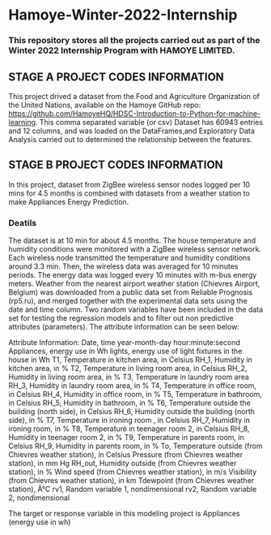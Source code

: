 # Hamoye-Winter-2022-Internship
### This repository stores all the projects carried out as part of the Winter 2022 Internship Program with HAMOYE LIMITED.


## STAGE A PROJECT CODES INFORMATION
This project drived a dataset from the Food and Agriculture Organization of the United Nations, available on the Hamoye GitHub repo: https://github.com/HamoyeHQ/HDSC-Introduction-to-Python-for-machine-learning.
This comma separated variable (or csv) Dataset has 60943 entries and 12 columns, and was loaded on the DataFrames,and Exploratory Data Analysis carried out to determined the relationship between the features.




## STAGE B PROJECT CODES INFORMATION
In this project, dataset from ZigBee wireless sensor nodes logged per 10 mins for 4.5 months is combined with datasets from a weather station to make Appliances Energy Prediction.

### Deatils
The dataset is at 10 min for about 4.5 months. The house temperature and humidity conditions were monitored with a ZigBee wireless sensor network. Each wireless node transmitted the temperature and humidity conditions around 3.3 min. Then, the wireless data was averaged for 10 minutes periods. The energy data was logged every 10 minutes with m-bus energy meters. Weather from the nearest airport weather station (Chievres Airport, Belgium) was downloaded from a public data set from Reliable Prognosis (rp5.ru), and merged together with the experimental data sets using the date and time column. Two random variables have been included in the data set for testing the regression models and to filter out non predictive attributes (parameters). The attribute information can be seen below:

Attribute Information:
Date, time year-month-day hour:minute:second
Appliances, energy use in Wh
lights, energy use of light fixtures in the house in Wh
T1, Temperature in kitchen area, in Celsius
RH_1, Humidity in kitchen area, in %
T2, Temperature in living room area, in Celsius
RH_2, Humidity in living room area, in %
T3, Temperature in laundry room area
RH_3, Humidity in laundry room area, in %
T4, Temperature in office room, in Celsius
RH_4, Humidity in office room, in %
T5, Temperature in bathroom, in Celsius
RH_5, Humidity in bathroom, in %
T6, Temperature outside the building (north side), in Celsius
RH_6, Humidity outside the building (north side), in %
T7, Temperature in ironing room , in Celsius
RH_7, Humidity in ironing room, in %
T8, Temperature in teenager room 2, in Celsius
RH_8, Humidity in teenager room 2, in %
T9, Temperature in parents room, in Celsius
RH_9, Humidity in parents room, in %
To, Temperature outside (from Chievres weather station), in Celsius
Pressure (from Chievres weather station), in mm Hg
RH_out, Humidity outside (from Chievres weather station), in %
Wind speed (from Chievres weather station), in m/s
Visibility (from Chievres weather station), in km
Tdewpoint (from Chievres weather station), Â°C
rv1, Random variable 1, nondimensional
rv2, Random variable 2, nondimensional

The target or response variable in this modeling project is Appliances (energy use in wh)

